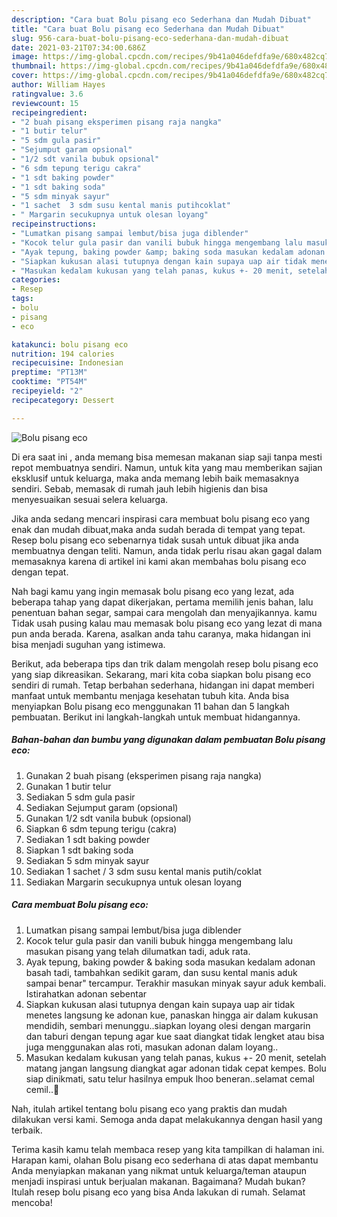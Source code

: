 ```yaml
---
description: "Cara buat Bolu pisang eco Sederhana dan Mudah Dibuat"
title: "Cara buat Bolu pisang eco Sederhana dan Mudah Dibuat"
slug: 956-cara-buat-bolu-pisang-eco-sederhana-dan-mudah-dibuat
date: 2021-03-21T07:34:00.686Z
image: https://img-global.cpcdn.com/recipes/9b41a046defdfa9e/680x482cq70/bolu-pisang-eco-foto-resep-utama.jpg
thumbnail: https://img-global.cpcdn.com/recipes/9b41a046defdfa9e/680x482cq70/bolu-pisang-eco-foto-resep-utama.jpg
cover: https://img-global.cpcdn.com/recipes/9b41a046defdfa9e/680x482cq70/bolu-pisang-eco-foto-resep-utama.jpg
author: William Hayes
ratingvalue: 3.6
reviewcount: 15
recipeingredient:
- "2 buah pisang eksperimen pisang raja nangka"
- "1 butir telur"
- "5 sdm gula pasir"
- "Sejumput garam opsional"
- "1/2 sdt vanila bubuk opsional"
- "6 sdm tepung terigu cakra"
- "1 sdt baking powder"
- "1 sdt baking soda"
- "5 sdm minyak sayur"
- "1 sachet  3 sdm susu kental manis putihcoklat"
- " Margarin secukupnya untuk olesan loyang"
recipeinstructions:
- "Lumatkan pisang sampai lembut/bisa juga diblender"
- "Kocok telur gula pasir dan vanili bubuk hingga mengembang lalu masukan pisang yang telah dilumatkan tadi, aduk rata."
- "Ayak tepung, baking powder &amp; baking soda masukan kedalam adonan basah tadi, tambahkan sedikit garam, dan susu kental manis aduk sampai benar&#34; tercampur. Terakhir masukan minyak sayur aduk kembali. Istirahatkan adonan sebentar"
- "Siapkan kukusan alasi tutupnya dengan kain supaya uap air tidak menetes langsung ke adonan kue, panaskan hingga air dalam kukusan mendidih, sembari menunggu..siapkan loyang olesi dengan margarin dan taburi dengan tepung agar kue saat diangkat tidak lengket atau bisa juga menggunakan alas roti, masukan adonan dalam loyang.."
- "Masukan kedalam kukusan yang telah panas, kukus +- 20 menit, setelah matang jangan langsung diangkat agar adonan tidak cepat kempes. Bolu siap dinikmati, satu telur hasilnya empuk lhoo beneran..selamat cemal cemil..🤗"
categories:
- Resep
tags:
- bolu
- pisang
- eco

katakunci: bolu pisang eco 
nutrition: 194 calories
recipecuisine: Indonesian
preptime: "PT13M"
cooktime: "PT54M"
recipeyield: "2"
recipecategory: Dessert

---
```



![Bolu pisang eco](https://img-global.cpcdn.com/recipes/9b41a046defdfa9e/680x482cq70/bolu-pisang-eco-foto-resep-utama.jpg)

Di era  saat ini , anda memang bisa memesan makanan siap saji tanpa mesti repot membuatnya sendiri. Namun, untuk kita yang mau memberikan sajian eksklusif untuk keluarga, maka anda memang lebih baik memasaknya sendiri. Sebab, memasak di rumah jauh lebih higienis dan bisa menyesuaikan sesuai selera keluarga.

Jika anda sedang mencari inspirasi cara membuat bolu pisang eco yang enak dan mudah dibuat,maka anda sudah berada di tempat yang tepat. Resep bolu pisang eco  sebenarnya tidak susah untuk dibuat jika anda membuatnya dengan teliti. Namun, anda tidak perlu risau akan gagal dalam memasaknya 
karena di artikel ini kami akan membahas bolu pisang eco dengan tepat.  



Nah bagi kamu yang ingin memasak bolu pisang eco yang lezat, ada beberapa tahap yang dapat dikerjakan, pertama memilih jenis bahan, lalu penentuan bahan segar, sampai cara mengolah dan menyajikannya. kamu Tidak usah pusing kalau mau memasak bolu pisang eco yang lezat di mana pun anda berada. Karena, asalkan anda  tahu caranya, maka hidangan ini bisa menjadi suguhan yang istimewa.

Berikut, ada beberapa tips dan trik dalam mengolah resep bolu pisang eco yang siap dikreasikan. Sekarang, mari kita coba siapkan bolu pisang eco sendiri di rumah. Tetap berbahan sederhana, hidangan ini dapat memberi manfaat untuk membantu menjaga kesehatan tubuh kita. Anda bisa menyiapkan Bolu pisang eco menggunakan 11 bahan dan 5 langkah pembuatan. Berikut ini langkah-langkah untuk membuat hidangannya.

<!--inarticleads1-->

##### Bahan-bahan dan bumbu yang digunakan dalam pembuatan Bolu pisang eco:

1. Gunakan 2 buah pisang (eksperimen pisang raja nangka)
1. Gunakan 1 butir telur
1. Sediakan 5 sdm gula pasir
1. Sediakan Sejumput garam (opsional)
1. Gunakan 1/2 sdt vanila bubuk (opsional)
1. Siapkan 6 sdm tepung terigu (cakra)
1. Sediakan 1 sdt baking powder
1. Siapkan 1 sdt baking soda
1. Sediakan 5 sdm minyak sayur
1. Sediakan 1 sachet / 3 sdm susu kental manis putih/coklat
1. Sediakan  Margarin secukupnya untuk olesan loyang




<!--inarticleads2-->

##### Cara membuat Bolu pisang eco:

1. Lumatkan pisang sampai lembut/bisa juga diblender
1. Kocok telur gula pasir dan vanili bubuk hingga mengembang lalu masukan pisang yang telah dilumatkan tadi, aduk rata.
1. Ayak tepung, baking powder &amp; baking soda masukan kedalam adonan basah tadi, tambahkan sedikit garam, dan susu kental manis aduk sampai benar&#34; tercampur. Terakhir masukan minyak sayur aduk kembali. Istirahatkan adonan sebentar
1. Siapkan kukusan alasi tutupnya dengan kain supaya uap air tidak menetes langsung ke adonan kue, panaskan hingga air dalam kukusan mendidih, sembari menunggu..siapkan loyang olesi dengan margarin dan taburi dengan tepung agar kue saat diangkat tidak lengket atau bisa juga menggunakan alas roti, masukan adonan dalam loyang..
1. Masukan kedalam kukusan yang telah panas, kukus +- 20 menit, setelah matang jangan langsung diangkat agar adonan tidak cepat kempes. Bolu siap dinikmati, satu telur hasilnya empuk lhoo beneran..selamat cemal cemil..🤗




Nah, itulah artikel tentang  bolu pisang eco  yang praktis dan mudah dilakukan versi kami. Semoga anda dapat melakukannya dengan hasil yang terbaik. 

Terima kasih kamu telah membaca resep yang kita tampilkan di halaman ini. Harapan kami, olahan  Bolu pisang eco sederhana di atas dapat membantu Anda menyiapkan makanan yang nikmat untuk keluarga/teman ataupun menjadi inspirasi untuk berjualan makanan. Bagaimana? Mudah bukan? Itulah resep bolu pisang eco yang bisa Anda lakukan di rumah. Selamat mencoba!

